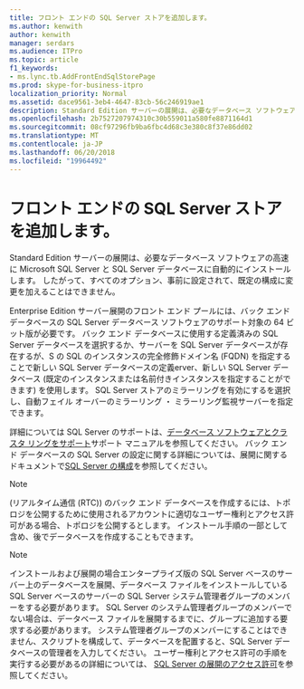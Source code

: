 ```yaml
---
title: フロント エンドの SQL Server ストアを追加します。
ms.author: kenwith
author: kenwith
manager: serdars
ms.audience: ITPro
ms.topic: article
f1_keywords:
- ms.lync.tb.AddFrontEndSqlStorePage
ms.prod: skype-for-business-itpro
localization_priority: Normal
ms.assetid: dace9561-3eb4-4647-83cb-56c246919ae1
description: Standard Edition サーバーの展開は、必要なデータベース ソフトウェアの高速に Microsoft SQL Server と SQL Server データベースに自動的にインストールします。 したがって、すべてのオプション、事前に設定されて、既定の構成に変更を加えることはできません。
ms.openlocfilehash: 2b7527207974310c30b559011a580fe8871164d1
ms.sourcegitcommit: 08cf97296fb9ba6fbc4d68c3e380c8f37e86dd02
ms.translationtype: MT
ms.contentlocale: ja-JP
ms.lasthandoff: 06/20/2018
ms.locfileid: "19964492"
---
```

# <a name="add-front-end-sql-server-store"></a>フロント エンドの SQL Server ストアを追加します。
 
Standard Edition サーバーの展開は、必要なデータベース ソフトウェアの高速に Microsoft SQL Server と SQL Server データベースに自動的にインストールします。 したがって、すべてのオプション、事前に設定されて、既定の構成に変更を加えることはできません。
  
Enterprise Edition サーバー展開のフロント エンド プールには、バック エンド データベースの SQL Server データベース ソフトウェアのサポート対象の 64 ビット版が必要です。 バック エンド データベースに使用する定義済みの SQL Server データベースを選択するか、サーバーを SQL Server データベースが存在するが、S の SQL のインスタンスの完全修飾ドメイン名 (FQDN) を指定することで新しい SQL Server データベースの定義erver、新しい SQL Server データベース (既定のインスタンスまたは名前付きインスタンスを指定することができます) を使用します。 SQL Server ストアのミラーリングを有効にするを選択し、自動フェイル オーバーのミラーリング ・ ミラーリング監視サーバーを指定できます。
  
詳細については SQL Server のサポートは、[データベース ソフトウェアとクラスタ リングをサポート](http://technet.microsoft.com/library/e05d0032-bbea-4e61-987d-d07b1c045fd5.aspx)サポート マニュアルを参照してください。 バック エンド データベースの SQL Server の設定に関する詳細については、展開に関するドキュメントで[SQL Server の構成](http://technet.microsoft.com/library/375e5cc4-e436-46dc-9b02-5063f35cdcc1.aspx)を参照してください。
  
> [!NOTE]
> (リアルタイム通信 (RTC)) のバック エンド データベースを作成するには、トポロジを公開するために使用されるアカウントに適切なユーザー権利とアクセス許可がある場合、トポロジを公開するとします。 インストール手順の一部として含め、後でデータベースを作成することもできます。 
  
> [!NOTE]
> インストールおよび展開の場合エンタープライズ版の SQL Server ベースのサーバー上のデータベースを展開、データベース ファイルをインストールしている SQL Server ベースのサーバーの SQL Server システム管理者グループのメンバーをする必要があります。 SQL Server のシステム管理者グループのメンバーでない場合は、データベース ファイルを展開するまでに、グループに追加する要求する必要があります。 システム管理者グループのメンバーにすることはできません、スクリプトを構成して、データベースを配置すると、SQL Server データベースの管理者を入力してください。 ユーザー権利とアクセス許可の手順を実行する必要があるの詳細については、 [SQL Server の展開のアクセス許可](http://technet.microsoft.com/library/56ea0c02-bcf5-4d45-aa13-570531c29074.aspx)を参照してください。 
  

